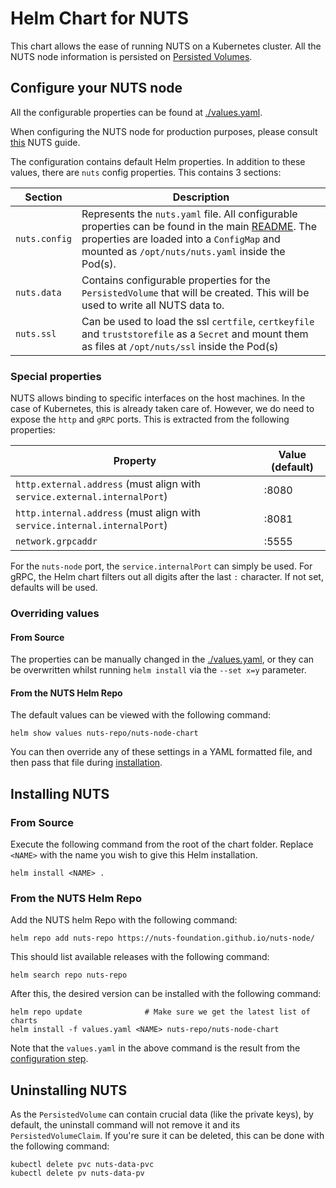 # Helm Chart for NUTS
This chart allows the ease of running NUTS on a Kubernetes cluster. 
All the NUTS node information is persisted on [Persisted Volumes](https://kubernetes.io/docs/concepts/storage/persistent-volumes/).

## Configure your NUTS node
All the configurable properties can be found at [./values.yaml](./values.yaml).

When configuring the NUTS node for production purposes, please consult [this](https://nuts-node.readthedocs.io/en/latest/pages/production-configuration.html)
NUTS guide.

The configuration contains default Helm properties. In addition to these values,
there are `nuts` config properties. This contains 3 sections:

| Section     | Description                                                                                                                                                                                                        |
|-------------|--------------------------------------------------------------------------------------------------------------------------------------------------------------------------------------------------------------------|
| `nuts.config` | Represents the `nuts.yaml` file. All configurable properties can be found in the main [README](../../README.rst#server-options). The properties are loaded into a `ConfigMap` and mounted as `/opt/nuts/nuts.yaml` inside the Pod(s). |
| `nuts.data`   | Contains configurable properties for the `PersistedVolume` that will be created. This will be used to write all NUTS data to.                                                                                |
| `nuts.ssl`    | Can be used to load the ssl `certfile`, `certkeyfile` and `truststorefile` as a `Secret` and mount them as files at `/opt/nuts/ssl` inside the Pod(s)                                                              |

### Special properties
NUTS allows binding to specific interfaces on the host machines. In the case of Kubernetes, this is already taken care 
of. However, we do need to expose the `http` and `gRPC` ports. This is extracted from the following properties:

| Property                                                                  | Value (default) |
|---------------------------------------------------------------------------|-----------------|
| `http.external.address` (must align with `service.external.internalPort`) | :8080           |
| `http.internal.address` (must align with `service.internal.internalPort`) | :8081           |
| `network.grpcaddr`                                                        | :5555           | 

For the `nuts-node` port, the `service.internalPort` can simply be used. For gRPC, the Helm chart filters out all digits 
after the last `:` character. If not set, defaults will be used.

### Overriding values
#### From Source
The properties can be manually changed in the [./values.yaml](./values.yaml), or they can be overwritten whilst running
`helm install` via the `--set x=y` parameter.

#### From the NUTS Helm Repo
 
The default values can be viewed with the following command: 
```shell
helm show values nuts-repo/nuts-node-chart
```

You can then override any of these settings in a YAML formatted file, and then pass that file during [installation](#from-the-nuts-helm-repo-1).

## Installing NUTS
### From Source

Execute the following command from the root of the chart folder. Replace `<NAME>` with the name you 
wish to give this Helm installation.
```
helm install <NAME> .
```
### From the NUTS Helm Repo

Add the NUTS helm Repo with the following command:
```shell 
helm repo add nuts-repo https://nuts-foundation.github.io/nuts-node/
```
This should list available releases with the following command:
```shell
helm search repo nuts-repo
```

After this, the desired version can be installed with the following command:
```shell
helm repo update              # Make sure we get the latest list of charts
helm install -f values.yaml <NAME> nuts-repo/nuts-node-chart
```

Note that the `values.yaml` in the above command is the result from the [configuration step](#from-the-nuts-helm-repo).

## Uninstalling NUTS
As the `PersistedVolume` can contain crucial data (like the private keys), by default, the uninstall command will not remove it and its 
`PersistedVolumeClaim`. If you're sure it can be deleted, this can be done with the following command:
```shell
kubectl delete pvc nuts-data-pvc
kubectl delete pv nuts-data-pv
```
